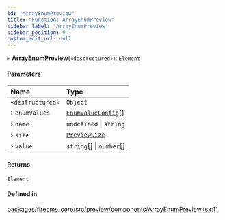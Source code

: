 ```yaml
---
id: "ArrayEnumPreview"
title: "Function: ArrayEnumPreview"
sidebar_label: "ArrayEnumPreview"
sidebar_position: 0
custom_edit_url: null
---
```


▸ **ArrayEnumPreview**(`«destructured»`): `Element`

#### Parameters

| Name | Type |
| :------ | :------ |
| `«destructured»` | `Object` |
| › `enumValues` | [`EnumValueConfig`](../types/EnumValueConfig.md)[] |
| › `name` | `undefined` \| `string` |
| › `size` | [`PreviewSize`](../types/PreviewSize.md) |
| › `value` | `string`[] \| `number`[] |

#### Returns

`Element`

#### Defined in

[packages/firecms_core/src/preview/components/ArrayEnumPreview.tsx:11](https://github.com/FireCMSco/firecms/blob/d45f3739/packages/firecms_core/src/preview/components/ArrayEnumPreview.tsx#L11)
